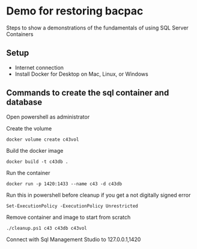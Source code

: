 # Demo for restoring bacpac

Steps to show a demonstrations of the fundamentals of using SQL Server Containers

## Setup

- Internet connection
- Install Docker for Desktop on Mac, Linux, or Windows

## Commands to create the sql container and database

Open powershell as administrator

Create the volume

```
docker volume create c43vol
```

Build the docker image

```
docker build -t c43db .
```
Run the container

```
docker run -p 1420:1433 --name c43 -d c43db
```

Run this in powershell before cleanup if you get a not digitally signed error

```
Set-ExecutionPolicy -ExecutionPolicy Unrestricted
```

Remove container and image to start from scratch

```
./cleanup.ps1 c43 c43db c43vol
```

Connect with Sql Management Studio to 127.0.0.1,1420
